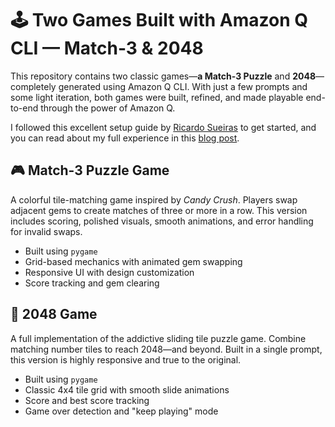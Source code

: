 # 🕹️ Two Games Built with Amazon Q CLI — Match-3 & 2048

This repository contains two classic games—**a Match-3 Puzzle** and **2048**—completely generated using Amazon Q CLI. With just a few prompts and some light iteration, both games were built, refined, and made playable end-to-end through the power of Amazon Q.

I followed this excellent setup guide by [Ricardo Sueiras](https://community.aws/content/2v5PptEEYT2y0lRmZbFQtECA66M/the-essential-guide-to-installing-amazon-q-developer-cli-on-windows?trk=e07eca93-fa2f-4351-b567-f293b83eb635&sc_channel=el_) to get started, and you can read about my full experience in this [blog post](<your-blog-link-here>).


## 🎮 Match-3 Puzzle Game

A colorful tile-matching game inspired by *Candy Crush*. Players swap adjacent gems to create matches of three or more in a row. This version includes scoring, polished visuals, smooth animations, and error handling for invalid swaps.

- Built using `pygame`
- Grid-based mechanics with animated gem swapping
- Responsive UI with design customization
- Score tracking and gem clearing


## 🧠 2048 Game

A full implementation of the addictive sliding tile puzzle game. Combine matching number tiles to reach 2048—and beyond. Built in a single prompt, this version is highly responsive and true to the original.

- Built using `pygame`
- Classic 4x4 tile grid with smooth slide animations
- Score and best score tracking
- Game over detection and "keep playing" mode
